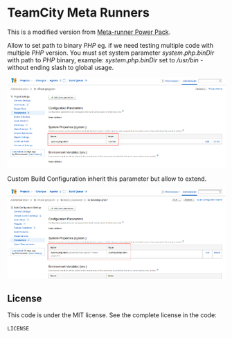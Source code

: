 # TeamCity Meta Runners

This is a modified version from [Meta-runner Power Pack](https://github.com/JetBrains/meta-runner-power-pack).

Allow to set path to binary _PHP_ eg. if we need testing multiple code with multiple _PHP_ version.
You must set system parameter _system.php.binDir_ with path to _PHP_ binary, example:
_system.php.binDir_ set to _/usr/bin_ - without ending slash to global usage.

![Parameters](doc/assets/parameters.png)

Custom Build Configuration inherit this parameter but allow to extend.

![Parameters](doc/assets/parameters_inherited.png)

## License

This code is under the MIT license. See the complete license in the code:

    LICENSE
